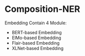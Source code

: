 # Composition-NER
Embedding Contain 4 Module:
- BERT-based Embedding
- ElMo-based Embedding
- Flair-based Embedding
- XLNet-based Embedding
